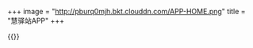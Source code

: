 +++
image = "http://pburq0mjh.bkt.clouddn.com/APP-HOME.png"
title = "慧驿站APP"
+++
<!--more-->

{{<gallery src="交互稿|http://pburq0mjh.bkt.clouddn.com/APP-HOME.png">}}